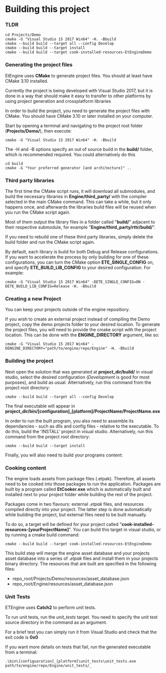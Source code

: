 # Building this project


### TLDR

    cd Projects/Demo
    cmake -G "Visual Studio 15 2017 Win64" -H. -Bbuild
    cmake --build build --target all --config Develop
	cmake --build build --target install
	cmake --build build --target cook-installed-resources-EtEngineDemo


### Generating the project files

EtEngine uses **CMake** to generate project files. You should at least have CMake 3.10 installed.

Currently the project is being developed with Visual Studio 2017, but it is done in a way that should make it easy to transfer to other platforms by using project generation and crossplatform libraries

In order to build the project, you need to generate the project files with CMake. You should have CMake 3.10 or later installed on your computer.

Start by opening a terminal and navigating to the project root folder (**Projects/Demo/**), then execute:

    cmake -G "Visual Studio 15 2017 Win64" -H. -Bbuild

The -H and -B options specify an out of source build in the **build/** folder, which is recommended required. You could alternatively do this

    cd build
	cmake -G "Your preferred generator [and architecture]" ..


### Third party libraries

The first time the CMake script runs, it will download all submodules, and build the necessary libraries in **Engine/third_party/** with the compiler selected in the main CMake command.
This can take a while, but it only happens once, and afterwards the libraries build files will be reused when you run the CMake script again.

Most of them output the library files in a folder called "**build/**" adjacent to their respective submodule, for example "**Engine/third_party/rttr/build/**". 

If you need to rebuild one of these third party libraries, simply delete the build folder and run the CMake script again.

By default, each library is build for both Debug and Release configurations. If you want to accelerate the process by only building for one of these configurations,
you can turn the CMake option **ETE_SINGLE_CONFIG** on, and specify **ETE_BUILD_LIB_CONFIG** to your desired configuration. For example:

    cmake -G "Visual Studio 15 2017 Win64" -DETE_SINGLE_CONFIG=ON -DETE_BUILD_LIB_CONFIG=Release -H. -Bbuild


### Creating a new Project

You can keep your projects outside of the engine repositiory.

If you wish to create an external project instead of compiling the Demo project, copy the demo projects folder to your desired location. 
To generate the project files, you will need to provide the cmake script with the project location. This can be done with the **ENGINE_DIRECTORY** argument, like so:

    cmake -G "Visual Studio 15 2017 Win64" -DENGINE_DIRECTORY="path/to/engine/repo/Engine" -H. -Bbuild


### Building the project

Next open the solution that was generated at **project_dir/build/** in visual studio, select the desired configuration (_Development_ is good for most purposes), and build as usual.
Alternatively, run this command from the project root directory:

    cmake --build build --target all --config Develop

The final executable will appear in **project_dir/bin/[configuration]_[platform]/ProjectName/ProjectName.exe**


In order to run the built program, you also need to assemble its dependancies - such as dlls and config files - relative to the executable. To do this, build the 'INSTALL' project in visual studio.
Alternatively, run this command from the project root directory:

    cmake --build build --target install

Finally, you will also need to build your programs content:


### Cooking content

The engine loads assets from package files (.etpak). Therefore, all assets need to be cooked into those packages to run the application.
Packages are built by a program called **EtCooker.exe** which is automatically built and installed next to your project folder while building the rest of the project.

Packages come in two flavours: external _.etpak_ files, and resources compiled directly into your project. The latter step is done automatically while building the project, but external files need to be built manually.

To do so, a target will be defined for your project called "**cook-installed-resources-[yourProjectName]**".
You can build this target in visual studio, or by running a cmake build command:

    cmake --build build --target cook-installed-resources-EtEngineDemo

This build step will merge the engine asset database and your projects asset database into a series of _.etpak_ files and install them in your projects binary directory.
The resources that are built are specified in the following files:

 * repo_root/Projects/Demo/resources/asset_database.json
 * repo_root/Engine/resources/asset_database.json


### Unit Tests

ETEngine uses **Catch2** to perform unit tests.

To run unit tests, run the _unit_tests_ target.
You need to specify the unit test source directory in the command as an argument.

For a brief test you can simply run it from Visual Studio and check that the exit code is **0x0**

If you want more details on tests that fail, run the generated executable from a terminal:

    .\bin\[configuaration]_[platform]\unit_tests\unit_tests.exe path/to/engine/repo/Engine/unit_tests/_
